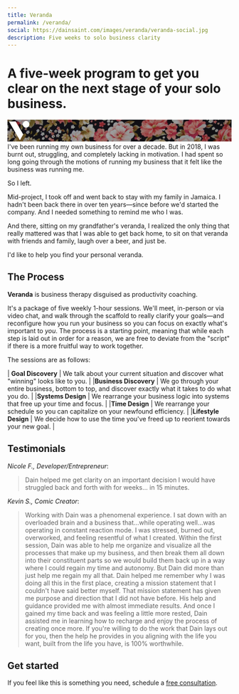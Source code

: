 ```yaml
---
title: Veranda
permalink: /veranda/
social: https://dainsaint.com/images/veranda/veranda-social.jpg
description: Five weeks to solo business clarity
---
```

# A five-week program to get you clear on the next stage of your solo business.
![Veranda][banner]
I've been running my own business for over a decade. But in 2018, I was burnt out, struggling, and completely lacking in motivation. I had spent so long going through the motions of running my business that it felt like the business was running me.

So I left.

Mid-project, I took off and went back to stay with my family in Jamaica. I hadn't been back there in over ten years—since before we'd started the company. And I needed something to remind me who I was.

And there, sitting on my grandfather's veranda, I realized the only thing that really mattered was that I was able to get back home, to sit on that veranda with friends and family, laugh over a beer, and just be.

I'd like to help you find your personal veranda.


## The Process
__Veranda__ is business therapy disguised as productivity coaching.

It's a package of five weekly 1-hour sessions. We'll meet, in-person or via video chat, and walk through the scaffold to really clarify your goals—and reconfigure how you run your business so you can focus on exactly what's important to _you_. The process is a starting point, meaning that while each step is laid out in order for a reason, we are free to deviate from the "script" if there is a more fruitful way to work together.



The sessions are as follows:

| __Goal Discovery__ | We talk about your current situation and discover what "winning" looks like to you. |
|__Business Discovery__ | We go through your entire business, bottom to top, and discover exactly what it takes to do what you do. |
|__Systems Design__ | We rearrange your business logic into systems that free up your time and focus. |
|__Time Design__ | We rearrange your schedule so you can capitalize on your newfound efficiency. |
|__Lifestyle Design__ | We decide how to use the time you've freed up to reorient towards your new goal. |



## Testimonials
_Nicole F., Developer/Entrepreneur_:
> Dain helped me get clarity on an important decision I would have struggled back and forth with for weeks... in 15 minutes.

_Kevin S., Comic Creator_:
> Working with Dain was a phenomenal experience. I sat down with an overloaded brain and a business that...while operating well...was operating in constant reaction mode. I was stressed, burned out, overworked, and feeling resentful of what I created. Within the first session, Dain was able to help me organize and visualize all the processes that make up my business, and then break them all down into their constituent parts so we would build them back up in a way where I could regain my time and autonomy. But Dain did more than just help me regain my all that. Dain helped me remember why I was doing all this in the first place, creating a mission statement that I couldn't have said better myself. That mission statement has given me purpose and direction that I did not have before. His help and guidance provided me with almost immediate results. And once I gained my time back and was feeling a little more rested, Dain assisted me in learning how to recharge and enjoy the process of creating once more. If you're willing to do the work that Dain lays out for you, then the help he provides in you aligning with the life you want, built from the life you have, is 100% worthwhile.




## Get started
If you feel like this is something you need, schedule a [free consultation](https://calendly.com/dainsaint/veranda).



[banner]: /images/veranda/banner.jpg
